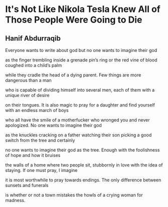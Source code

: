 # It's Not Like Nikola Tesla Knew All of Those People Were Going to Die
## Hanif Abdurraqib
Everyone wants to write about god
but no one wants to imagine their god

as the finger trembling inside a grenade
pin’s ring or the red vine of blood coughed into a child’s palm

while they cradle the head of a dying parent.
Few things are more dangerous than a man

who is capable of dividing himself into several men,
each of them with a unique river of desire

on their tongues. It is also magic to pray for a daughter
and find yourself with an endless march of boys

who all have the smile of a motherfucker who wronged you
and never apologized. No one wants to imagine their god

as the knuckles cracking on a father watching their son
picking a good switch from the tree and certainly

no one wants to imagine their god as the tree.
Enough with the foolishness of hope and how it bruises

the walls of a home where two people sit, stubbornly in love
with the idea of staying. If one must pray, I imagine

it is most worthwhile to pray towards endings.
The only difference between sunsets and funerals

is whether or not a town mistakes the howls
of a crying woman for madness.